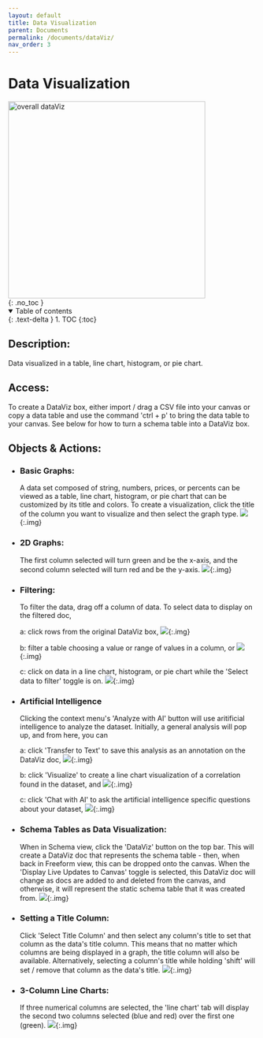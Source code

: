 ```yaml
---
layout: default
title: Data Visualization
parent: Documents
permalink: /documents/dataViz/
nav_order: 3
---
```


# Data Visualization
<div class="img-container">
  <img src="../../assets/images/environment/dataViz_doc.png" alt="overall dataViz" style="height:400px;"/>
</div>
{: .no_toc }

<details open markdown="block">
  <summary>
    Table of contents
  </summary>
  {: .text-delta }
1. TOC
{:toc}
</details>

## Description: 
Data visualized in a table, line chart, histogram, or pie chart.

## Access: 
To create a DataViz box, either import / drag a CSV file into your canvas or copy a data table and use the command 'ctrl + p' to bring the data table to your canvas. See below for how to turn a schema table into a DataViz box.

## Objects & Actions: 

- ### **Basic Graphs:** 
  A data set composed of string, numbers, prices, or percents can be viewed as a table, line chart, histogram, or pie chart that can be customized by its title and colors. To create a visualization, click the title of the column you want to visualize and then select the graph type.
  ![](../../assets/gifs/dataViz/simple_dataViz.gif){:.img}

- ### **2D Graphs:** 
  The first column selected will turn green and be the x-axis, and the second column selected will turn red and be the y-axis.
  ![](../../assets/gifs/dataViz/2D_graph.gif){:.img}

- ### **Filtering:** 
  To filter the data, drag off a column of data. To select data to display on the filtered doc,

  a: click rows from the original DataViz box,
  ![](../../assets/gifs/dataViz/filteringA.gif){:.img}

  b: filter a table choosing a value or range of values in a column, or 
  ![](../../assets/gifs/dataViz/filteringB.gif){:.img}

  c: click on data in a line chart, histogram, or pie chart while the 'Select data to filter' toggle is on.
  ![](../../assets/gifs/dataViz/filteringC.gif){:.img}

- ### **Artificial Intelligence**
  Clicking the context menu's 'Analyze with AI' button will use aritificial intelligence to analyze the dataset. Initially, a general analysis will pop up, and from here, you can

  a: click 'Transfer to Text' to save this analysis as an annotation on the DataViz doc,
  ![](../../assets/gifs/dataViz/aiText.gif){:.img}

  b: click 'Visualize' to create a line chart visualization of a correlation found in the dataset, and
  ![](../../assets/gifs/dataViz/aiVisualize.gif){:.img}

  c: click 'Chat with AI' to ask the artificial intelligence specific questions about your dataset,
  ![](../../assets/gifs/dataViz/aiChat.gif){:.img}

- ### **Schema Tables as Data Visualization:** 
  When in Schema view, click the 'DataViz' button on the top bar. This will create a DataViz doc that represents the schema table - then, when back in Freeform view, this can be dropped onto the canvas. When the 'Display Live Updates to Canvas' toggle is selected, this DataViz doc will change as docs are added to and deleted from the canvas, and otherwise, it will represent the static schema table that it was created from.
  ![](../../assets/gifs/dataViz/fromSchema_dataViz.gif){:.img}

- ### **Setting a Title Column:** 
  Click 'Select Title Column' and then select any column's title to set that column as the data's title column. This means that no matter which columns are being displayed in a graph, the title column will also be available. Alternatively, selecting a column's title while holding 'shift' will set / remove that column as the data's title.
  ![](../../assets/gifs/dataViz/titleCol.gif){:.img}

- ### **3-Column Line Charts:** 
  If three numerical columns are selected, the 'line chart' tab will display the second two columns selected (blue and red) over the first one (green).
  ![](../../assets/gifs/dataViz/3colLinechart.gif){:.img}